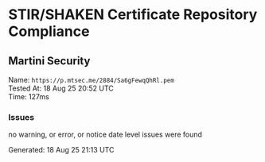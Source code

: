 # STIR/SHAKEN Certificate Repository Compliance

## Martini Security

Name: `https://p.mtsec.me/2884/Sa6gFewqQhRl.pem`\
Tested At: 18 Aug 25 20:52 UTC\
Time: 127ms

### Issues

no warning, or error, or notice date level issues were found

Generated: 18 Aug 25 21:13 UTC